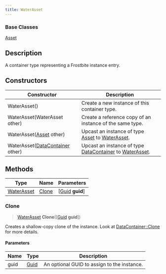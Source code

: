```yaml
---
title: WaterAsset
---
```

### Base Classes

[Asset](/vext/ref/fb/asset/)

## Description

A container type representing a Frostbite instance entry.

## Constructors

| Constructor                                                           | Description                                                                                                 |
| --------------------------------------------------------------------- | ----------------------------------------------------------------------------------------------------------- |
| WaterAsset()                                                          | Create a new instance of this container type.                                                               |
| WaterAsset(WaterAsset other)                                          | Create a reference copy of an instance of the same type.                                                    |
| WaterAsset([Asset](/vext/ref/fb/asset/) other)                                      | Upcast an instance of type [Asset](/vext/ref/fb/asset/) to [WaterAsset](/vext/ref/fb/waterasset/).                                      |
| WaterAsset([DataContainer](/vext/ref/shared/class/datacontainer) other) | Upcast an instance of type [DataContainer](/vext/ref/shared/class/datacontainer) to [WaterAsset](/vext/ref/fb/waterasset/). |

## Methods

| Type                     | Name            | Parameters                                     |
| ------------------------ | --------------- | ---------------------------------------------- |
| [WaterAsset](/vext/ref/fb/waterasset/) | [Clone](#clone) | \[[Guid](/vext/ref/shared/class/guid) **guid**\] |

### Clone

> [WaterAsset](/vext/ref/fb/waterasset/) **Clone**(\[[Guid](/vext/ref/shared/class/guid) **guid**\])

Creates a shallow-copy clone of the instance. Look at [DataContainer::Clone](/vext/ref/shared/class/datacontainer#clone) for more details.

#### Parameters

| Name | Type         | Description                                 |
| ---- | ------------ | ------------------------------------------- |
| guid | [Guid](/vext/ref/shared/class/guid/) | An optional GUID to assign to the instance. |
